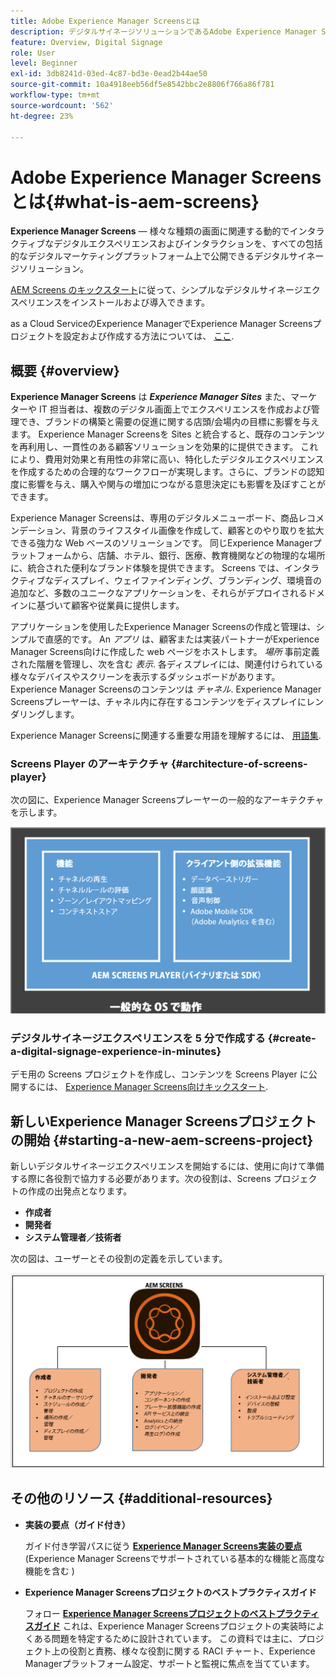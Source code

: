 ```yaml
---
title: Adobe Experience Manager Screensとは
description: デジタルサイネージソリューションであるAdobe Experience Manager Screensの使用方法を学びます。このソリューションを使用すると、様々な種類の画面に関連する動的でインタラクティブなデジタルエクスペリエンスやインタラクションを、すべて包括的なデジタルマーケティングプラットフォームで公開できます。
feature: Overview, Digital Signage
role: User
level: Beginner
exl-id: 3db8241d-03ed-4c87-bd3e-0ead2b44ae50
source-git-commit: 10a4918eeb56df5e8542bbc2e8806f766a86f781
workflow-type: tm+mt
source-wordcount: '562'
ht-degree: 23%

---
```


# Adobe Experience Manager Screensとは{#what-is-aem-screens}

**Experience Manager Screens**  — 様々な種類の画面に関連する動的でインタラクティブなデジタルエクスペリエンスおよびインタラクションを、すべての包括的なデジタルマーケティングプラットフォーム上で公開できるデジタルサイネージソリューション。

[AEM Screens のキックスタート](kickstart-for-aem-screens.md)に従って、シンプルなデジタルサイネージエクスペリエンスをインストールおよび導入できます。

as a Cloud ServiceのExperience ManagerでExperience Manager Screensプロジェクトを設定および作成する方法については、 [ここ](https://experienceleague.adobe.com/docs/experience-manager-cloud-service/content/screens-as-cloud-service/home.html).

## 概要 {#overview}

**Experience Manager Screens** は ***Experience Manager Sites*** また、マーケターや IT 担当者は、複数のデジタル画面上でエクスペリエンスを作成および管理でき、ブランドの構築と需要の促進に関する店頭/会場内の目標に影響を与えます。 Experience Manager Screensを Sites と統合すると、既存のコンテンツを再利用し、一貫性のある顧客ソリューションを効果的に提供できます。 これにより、費用対効果と有用性の非常に高い、特化したデジタルエクスペリエンスを作成するための合理的なワークフローが実現します。さらに、ブランドの認知度に影響を与え、購入や関与の増加につながる意思決定にも影響を及ぼすことができます。

Experience Manager Screensは、専用のデジタルメニューボード、商品レコメンデーション、背景のライフスタイル画像を作成して、顧客とのやり取りを拡大できる強力な Web ベースのソリューションです。 同じExperience Managerプラットフォームから、店舗、ホテル、銀行、医療、教育機関などの物理的な場所に、統合された便利なブランド体験を提供できます。 Screens では、インタラクティブなディスプレイ、ウェイファインディング、ブランディング、環境音の追加など、多数のユニークなアプリケーションを、それらがデプロイされるドメインに基づいて顧客や従業員に提供します。

アプリケーションを使用したExperience Manager Screensの作成と管理は、シンプルで直感的です。 An *アプリ* は、顧客または実装パートナーがExperience Manager Screens向けに作成した web ページをホストします。 *場所* 事前定義された階層を管理し、次を含む *表示*. 各ディスプレイには、関連付けられている様々なデバイスやスクリーンを表示するダッシュボードがあります。Experience Manager Screensのコンテンツは *チャネル*. Experience Manager Screensプレーヤーは、チャネル内に存在するコンテンツをディスプレイにレンダリングします。

Experience Manager Screensに関連する重要な用語を理解するには、 [用語集](screens-glossary.md).

### Screens Player のアーキテクチャ {#architecture-of-screens-player}

次の図に、Experience Manager Screensプレーヤーの一般的なアーキテクチャを示します。

![chlimage_1-29](assets/chlimage_1-29.png)

### デジタルサイネージエクスペリエンスを 5 分で作成する {#create-a-digital-signage-experience-in-minutes}

デモ用の Screens プロジェクトを作成し、コンテンツを Screens Player に公開するには、 [Experience Manager Screens向けキックスタート](kickstart-for-aem-screens.md).

## 新しいExperience Manager Screensプロジェクトの開始 {#starting-a-new-aem-screens-project}

新しいデジタルサイネージエクスペリエンスを開始するには、使用に向けて準備する際に各役割で協力する必要があります。次の役割は、Screens プロジェクトの作成の出発点となります。

* **作成者**
* **開発者**
* **システム管理者／技術者**

次の図は、ユーザーとその役割の定義を示しています。

![chlimage_1-30](assets/chlimage_1-30.png)


## その他のリソース {#additional-resources}

* **実装の要点（ガイド付き）**

   ガイド付き学習パスに従う **[Experience Manager Screens実装の要点](https://experienceleague.adobe.com/?launch=AEM-7a)**(Experience Manager Screensでサポートされている基本的な機能と高度な機能を含む )

* **Experience Manager Screensプロジェクトのベストプラクティスガイド**

   フォロー **[Experience Manager Screensプロジェクトのベストプラクティスガイド](/help/using/about-guide.md)** これは、Experience Manager Screensプロジェクトの実装時によくある問題を特定するために設計されています。 この資料では主に、プロジェクト上の役割と責務、様々な役割に関する RACI チャート、Experience Managerプラットフォーム設定、サポートと監視に焦点を当てています。

<!-- DEAD LINK * **New Adobe Customer Support Experience**

   Follow **[Customer One for Enterprise Help](https://docs.adobe.com/content/help/en/customer-one/using/home.htmlhome.html#)** to learn more about Admin Console Support tickets. -->
